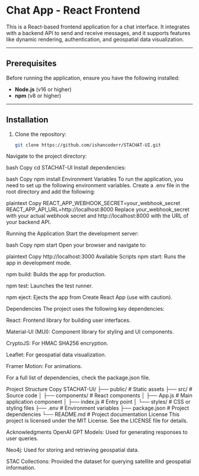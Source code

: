 # **Chat App - React Frontend**

This is a React-based frontend application for a chat interface. It integrates with a backend API to send and receive messages, and it supports features like dynamic rendering, authentication, and geospatial data visualization.

---

## **Prerequisites**
Before running the application, ensure you have the following installed:
- **Node.js** (v16 or higher)
- **npm** (v8 or higher)

---

## **Installation**
1. Clone the repository:
   ```bash
   git clone https://github.com/ishancoderr/STACHAT-UI.git
Navigate to the project directory:

bash
Copy
cd STACHAT-UI
Install dependencies:

bash
Copy
npm install
Environment Variables
To run the application, you need to set up the following environment variables. Create a .env file in the root directory and add the following:

plaintext
Copy
REACT_APP_WEBHOOK_SECRET=your_webhook_secret
REACT_APP_API_URL=http://localhost:8000
Replace your_webhook_secret with your actual webhook secret and http://localhost:8000 with the URL of your backend API.

Running the Application
Start the development server:

bash
Copy
npm start
Open your browser and navigate to:

plaintext
Copy
http://localhost:3000
Available Scripts
npm start: Runs the app in development mode.

npm build: Builds the app for production.

npm test: Launches the test runner.

npm eject: Ejects the app from Create React App (use with caution).

Dependencies
The project uses the following key dependencies:

React: Frontend library for building user interfaces.

Material-UI (MUI): Component library for styling and UI components.

CryptoJS: For HMAC SHA256 encryption.

Leaflet: For geospatial data visualization.

Framer Motion: For animations.

For a full list of dependencies, check the package.json file.

Project Structure
Copy
STACHAT-UI/
├── public/              # Static assets
├── src/                 # Source code
│   ├── components/      # React components
│   ├── App.js           # Main application component
│   ├── index.js         # Entry point
│   └── styles/          # CSS or styling files
├── .env                 # Environment variables
├── package.json         # Project dependencies
└── README.md            # Project documentation
License
This project is licensed under the MIT License. See the LICENSE file for details.

Acknowledgments
OpenAI GPT Models: Used for generating responses to user queries.

Neo4j: Used for storing and retrieving geospatial data.

STAC Collections: Provided the dataset for querying satellite and geospatial information.

